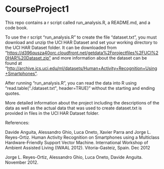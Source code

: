 # CourseProject1
This repo contains a r script called run_analysis.R, a README.md, and a code book.

To use the r script “run_analysis.R” to create the file “dataset.txt”, you must download and unzip the UCI HAR Dataset and set your working directory to the UCI HAR Dataset folder. It can be downloaded from “https://d396qusza40orc.cloudfront.net/getdata%2Fprojectfiles%2FUCI%20HAR%20Dataset.zip” and more information about the dataset can be found at “http://archive.ics.uci.edu/ml/datasets/Human+Activity+Recognition+Using+Smartphones”.

After running “run_analysis.R”, you can read the data into R using “read.table("./dataset.txt", header=TRUE)” without the starting and ending quotes.

More detailed information about the project including the descriptions of the data as well as the actual data that was used to create dataset.txt is provided in files in the UCI HAR Dataset folder.


References:

Davide Anguita, Alessandro Ghio, Luca Oneto, Xavier Parra and Jorge L. Reyes-Ortiz. Human Activity Recognition on Smartphones using a Multiclass Hardware-Friendly Support Vector Machine. International Workshop of Ambient Assisted Living (IWAAL 2012). Vitoria-Gasteiz, Spain. Dec 2012

Jorge L. Reyes-Ortiz, Alessandro Ghio, Luca Oneto, Davide Anguita. November 2012.

